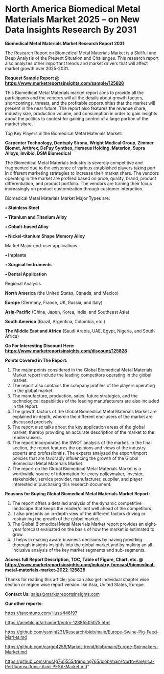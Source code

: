 # North America Biomedical Metal Materials Market 2025 – on New Data Insights Research By 2031

<strong>Biomedical Metal Materials Market Research Report 2031</strong>

The Research Report on Biomedical Metal Materials Market is a Skillful and Deep Analysis of the Present Situation and Challenges. This research report also analyzes other important trends and market drivers that will affect market growth over 2025-2031.

<strong>Request Sample Report @ <a href=https://www.marketreportsinsights.com/sample/125828>https://www.marketreportsinsights.com/sample/125828</a></strong>

This Biomedical Metal Materials market report aims to provide all the participants and the vendors will all the details about growth factors, shortcomings, threats, and the profitable opportunities that the market will present in the near future. The report also features the revenue share, industry size, production volume, and consumption in order to gain insights about the politics to contest for gaining control of a large portion of the market share.

Top Key Players in the Biomedical Metal Materials Market:

<strong>Carpenter Technology, Dentsply Sirona, Wright Medical Group, Zimmer Biomet, Arthrex, DePuy Synthes, Heraeus Holding, Materion, Supra Alloys, Invibio, DSM Biomedical</strong>

The Biomedical Metal Materials Industry is severely competitive and fragmented due to the existence of various established players taking part in different marketing strategies to increase their market share. The vendors operating in the market are profiled based on price, quality, brand, product differentiation, and product portfolio. The vendors are turning their focus increasingly on product customization through customer interaction.

Biomedical Metal Materials Market Major Types are:

<strong>• Stainless Steel

• Titanium and Titanium Alloy

• Cobalt-based Alloy

• Nickel-titanium Shape Memory Alloy</strong>

Market Major end-user applications :

<strong>• Implants

• Surgical Instruments

• Dental Application</strong>

Regional Analysis

</u><strong><b>North America</b></strong> (the United States, Canada, and Mexico)

<strong><b>Europe </b></strong>(Germany, France, UK, Russia, and Italy)

<strong><b>Asia-Pacific</b></strong> (China, Japan, Korea, India, and Southeast Asia)

<strong><b>South America</b></strong> (Brazil, Argentina, Colombia, etc.)

<strong><b>The Middle East and Africa</b></strong> (Saudi Arabia, UAE, Egypt, Nigeria, and South Africa)

<strong>Go For Interesting Discount Here: <a href=https://www.marketreportsinsights.com/discount/125828>https://www.marketreportsinsights.com/discount/125828</a></strong>

<strong>Points Covered in The Report:</strong>
<ol>
  <li>The major points considered in the Global Biomedical Metal Materials Market report include the leading competitors operating in the global market.</li>
  <li>The report also contains the company profiles of the players operating in the global market.</li>
  <li>The manufacture, production, sales, future strategies, and the technological capabilities of the leading manufacturers are also included in the report.</li>
  <li>The growth factors of the Global Biomedical Metal Materials Market are explained in-depth, wherein the different end-users of the market are discussed precisely.</li>
  <li>The report also talks about the key application areas of the global market, thereby providing an accurate description of the market to the readers/users.</li>
  <li>The report incorporates the SWOT analysis of the market. In the final section, the report features the opinions and views of the industry experts and professionals. The experts analyzed the export/import policies that are favorably influencing the growth of the Global Biomedical Metal Materials Market.</li>
  <li>The report on the Global Biomedical Metal Materials Market is a worthwhile source of information for every policymaker, investor, stakeholder, service provider, manufacturer, supplier, and player interested in purchasing this research document.</li>
</ol>
<strong>Reasons for Buying Global Biomedical Metal Materials Market Report:</strong>

<ol>
  <li>The report offers a detailed analysis of the dynamic competitive landscape that keeps the reader/client well ahead of the competitors.</li>
  <li>It also presents an in-depth view of the different factors driving or restraining the growth of the global market.</li>
  <li>The Global Biomedical Metal Materials Market report provides an eight-year forecast evaluated on the basis of how the market is estimated to grow.</li>
  <li>It helps in making aware business decisions by having providing thorough insights insights into the global market and by making an all-inclusive analysis of the key market segments and sub-segments.</li>
</ol>
<strong>Access full Report Description, TOC, Table of Figure, Chart, etc. @ <a href=https://www.marketreportsinsights.com/industry-forecast/biomedical-metal-materials-market-2022-125828>https://www.marketreportsinsights.com/industry-forecast/biomedical-metal-materials-market-2022-125828</a></strong>


Thanks for reading this article; you can also get individual chapter wise section or region wise report version like Asia, United States, Europe.

<strong>Contact Us:</strong>
sales@marketreportsinsights.com

<strong>Our other reports:</strong>

<a href=https://tanomuno.com/illust/446197>https://tanomuno.com/illust/446197</a>

<a href=https://ameblo.jp/arhamm1/entry-12885505075.html>https://ameblo.jp/arhamm1/entry-12885505075.html</a>

<a href=https://github.com/yamini231/Research/blob/main/Europe-Swine-Pig-Feed-Market.md>https://github.com/yamini231/Research/blob/main/Europe-Swine-Pig-Feed-Market.md</a>

<a href=https://github.com/cargo4256/Market-trend/blob/main/Europe-Spinnakers-Market.md>https://github.com/cargo4256/Market-trend/blob/main/Europe-Spinnakers-Market.md</a>

<a href=https://github.com/anurag765555/trending765/blob/main/North-America-Perfluorosulfonic-Acid-PFSA-Market.md>https://github.com/anurag765555/trending765/blob/main/North-America-Perfluorosulfonic-Acid-PFSA-Market.md</a>"
